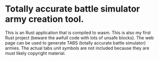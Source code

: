 # Totally accurate battle simulator army creation tool.

This is an Rust application that is compiled to wasm. This is also my first Rust project (beware the awfull code with lots of unsafe blocks).
The web page can be used to generate TABS (totally accurate battle simulator) armies.
The actual tabs unit symbols are not included because they are must likely copyright material.
